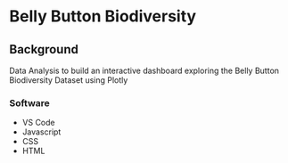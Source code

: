 # Belly Button Biodiversity

## Background

Data Analysis to build an interactive dashboard exploring the Belly Button Biodiversity Dataset using Plotly

### Software
* VS Code
* Javascript
* CSS
* HTML
